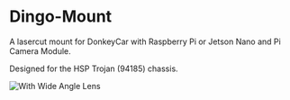 # Dingo-Mount
A lasercut mount for DonkeyCar with Raspberry Pi or Jetson Nano and Pi Camera Module.

Designed for the HSP Trojan (94185) chassis.

![With Wide Angle Lens](https://github.com/PancakeLegend/DingoCar-Mount/blob/master/Photos/Assembled%20Mount%2002.jpg?raw=true)
